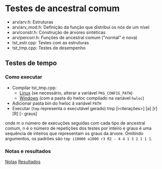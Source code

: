# Testes de ancestral comum

- arv/arv.h: Estruturas
- arv/arv_mod.h: Definição da função que distribui os nós de um nível
- arv/constr.h: Construção de árvores sintéticas
- arv/percorr.h: Funções de ancestral comum ("normal" e nova)
- tst_estr.cpp: Testes com as estruturas
- tst_tmp.cpp: Testes de desempenho

## Testes de tempo

### Como executar

- Compilar tst_tmp.cpp:
  - [Linux](comptmp.sh) (se necessário, alterar a variável `PKG_CONFIG_PATH`)
  - [Windows](comptmp.bat) (com a pasta do hwloc compilado na variável `hwloc`)
- Adicionar pasta bin do hwloc à variável `PATH`
- Executar (`tmp` representa o executável gerado)
        tmp [i<iterações>] [a<aquecimento>] [r<m>] [R<n>] [- graus]

onde m o número de execuções seguidas com cada tipo de ancestral comum,
n é o número de repetições dos testes por inteiro
e graus é uma sequência de inteiros que representam os graus da árvore.
Omitindo argumentos, os padrões são `tmp i10000 a1000 r3 R2 - 4 4 1 3 2 1 1 1`.

### Notas e resultados

[Notas](res_tmp.md)
[Resultados](Resultados.txt)
